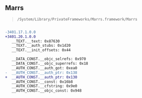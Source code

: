 ## Marrs

> `/System/Library/PrivateFrameworks/Marrs.framework/Marrs`

```diff

-3401.17.1.0.0
+3401.20.1.0.0
   __TEXT.__text: 0x87630
   __TEXT.__auth_stubs: 0x1d20
   __TEXT.__init_offsets: 0x44

   __DATA_CONST.__objc_selrefs: 0x970
   __DATA_CONST.__objc_superrefs: 0x18
   __AUTH_CONST.__auth_got: 0xea0
-  __AUTH_CONST.__auth_ptr: 0x138
+  __AUTH_CONST.__auth_ptr: 0x130
   __AUTH_CONST.__const: 0x16b8
   __AUTH_CONST.__cfstring: 0x9e0
   __AUTH_CONST.__objc_const: 0x948

```
